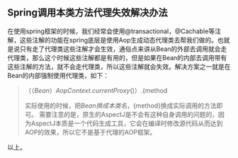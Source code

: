 ## Spring调用本类方法代理失效解决办法

在使用spring框架的时候，我们经常会使用@transactional，@Cachable等注解，这些注解的功能在spring底层是使用Aop生成动态代理类去帮我们做的。也就是说只有走了代理类这些注解才会生效，通俗点来讲从Bean的外部去调用就会走代理类，那么这个时候这些注解都是有用的，但是如果在Bean的内部去调用带有这些注解的方法，就不会走代理类，所以这些注解就会失效。解决方案之一就是在Bean的内部强制使用代理类，如下：

> （（${Bean}）AopContext.currentProxy()）.${method
>
> 实际使用的时候，把${Bean}换成本类名，${method}换成实际调用的方法即可。
> 需要注意的是，原生的AspectJ是不会有这种自身调用的问题的，因为AspectJ本质是一个代码生成工具，它会在编译时修改源代码从而达到AOP的效果，所以它不是基于代理的AOP框架。

以上。